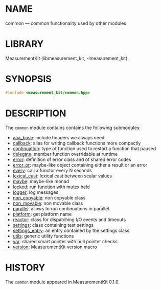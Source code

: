 # NAME
common &mdash; common functionality used by other modules

# LIBRARY
MeasurementKit (libmeasurement_kit, -lmeasurement_kit).

# SYNOPSIS
```C++
#include <measurement_kit/common.hpp>
```

# DESCRIPTION

The `common` module contains contains the following submodules:

- [aaa_base](common/aaa_base.md): include headers we always need
- [callback](common/callback.md): alias for writing callback functions more compactly
- [continuation](common/continuation.md): type of function used to restart a function that paused
- [delegate](common/delegate.md): member function overridable at runtime
- [error](common/error.md): definition of error class and of shared error codes
- [error_or](common/error_or.md): maybe-like object containing either a result or an error
- [every](common/every.md): call a functor every N seconds
- [lexical_cast](common/lexical_cast.md): lexical cast between scalar values
- [maybe](common/maybe.md): maybe-like monad
- [locked](common/locked.md): run function with mutex held
- [logger](common/logger.md): log messages
- [non_copyable](common/non_copyable.md): non copyable class
- [non_movable](common/non_movable.md): non movable class
- [parallel](common/parallel.md): allows to run continuations in parallel
- [platform](common/platform.md): get platform name
- [reactor](common/reactor.md): class for dispatching I/O events and timeouts
- [settings](common/settings.md): class containing test settings
- [settings_entry](common/settings_entry.md): an entry contained by the settings class
- [utils](common/utils.md): generic utility functions
- [var](common/var.md): shared smart pointer with null pointer checks
- [version](common/version.md): MeasurementKit version macro

# HISTORY

The `common` module appeared in MeasurementKit 0.1.0.
